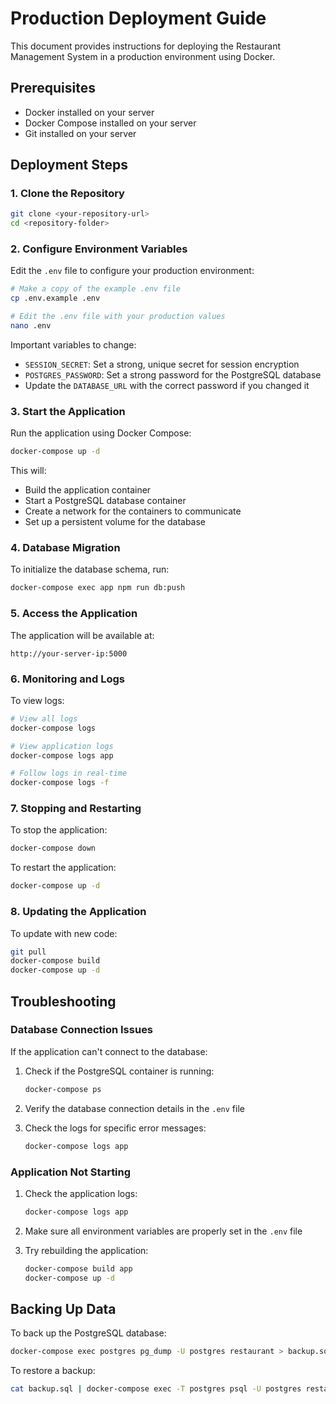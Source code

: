 # Production Deployment Guide

This document provides instructions for deploying the Restaurant Management System in a production environment using Docker.

## Prerequisites

- Docker installed on your server
- Docker Compose installed on your server
- Git installed on your server

## Deployment Steps

### 1. Clone the Repository

```bash
git clone <your-repository-url>
cd <repository-folder>
```

### 2. Configure Environment Variables

Edit the `.env` file to configure your production environment:

```bash
# Make a copy of the example .env file
cp .env.example .env

# Edit the .env file with your production values
nano .env
```

Important variables to change:
- `SESSION_SECRET`: Set a strong, unique secret for session encryption
- `POSTGRES_PASSWORD`: Set a strong password for the PostgreSQL database
- Update the `DATABASE_URL` with the correct password if you changed it

### 3. Start the Application

Run the application using Docker Compose:

```bash
docker-compose up -d
```

This will:
- Build the application container
- Start a PostgreSQL database container
- Create a network for the containers to communicate
- Set up a persistent volume for the database

### 4. Database Migration

To initialize the database schema, run:

```bash
docker-compose exec app npm run db:push
```

### 5. Access the Application

The application will be available at:

```
http://your-server-ip:5000
```

### 6. Monitoring and Logs

To view logs:

```bash
# View all logs
docker-compose logs

# View application logs
docker-compose logs app

# Follow logs in real-time
docker-compose logs -f
```

### 7. Stopping and Restarting

To stop the application:

```bash
docker-compose down
```

To restart the application:

```bash
docker-compose up -d
```

### 8. Updating the Application

To update with new code:

```bash
git pull
docker-compose build
docker-compose up -d
```

## Troubleshooting

### Database Connection Issues

If the application can't connect to the database:

1. Check if the PostgreSQL container is running:
   ```bash
   docker-compose ps
   ```

2. Verify the database connection details in the `.env` file

3. Check the logs for specific error messages:
   ```bash
   docker-compose logs app
   ```

### Application Not Starting

1. Check the application logs:
   ```bash
   docker-compose logs app
   ```

2. Make sure all environment variables are properly set in the `.env` file

3. Try rebuilding the application:
   ```bash
   docker-compose build app
   docker-compose up -d
   ```

## Backing Up Data

To back up the PostgreSQL database:

```bash
docker-compose exec postgres pg_dump -U postgres restaurant > backup.sql
```

To restore a backup:

```bash
cat backup.sql | docker-compose exec -T postgres psql -U postgres restaurant
```